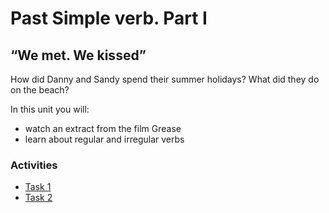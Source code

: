 # Past Simple verb. Part I

## “We met. We kissed”

How did Danny and Sandy spend their summer holidays? What did they do on the beach?

In this unit you will:  


* watch an extract from the film Grease
* learn about regular and irregular verbs

### Activities

* [Task 1](regular-or-irregular-introduction.md#home)
* [Task 2](regular-or-irregular-introduction.md#menu1)


